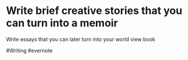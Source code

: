 # Write brief creative stories that you can turn into a memoir

Write essays that you can later turn into your world view book

\#Writing #evernote

